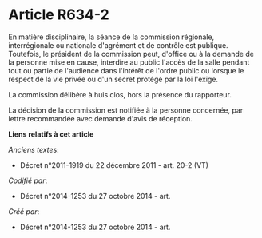 # Article R634-2

En matière disciplinaire, la séance de la commission régionale, interrégionale ou nationale d'agrément et de contrôle est
publique. Toutefois, le président de la commission peut, d'office ou à la demande de la personne mise en cause, interdire au
public l'accès de la salle pendant tout ou partie de l'audience dans l'intérêt de l'ordre public ou lorsque le respect de la
vie privée ou d'un secret protégé par la loi l'exige.

La commission délibère à huis clos, hors la présence du rapporteur.

La décision de la commission est notifiée à la personne concernée, par lettre recommandée avec demande d'avis de réception.

**Liens relatifs à cet article**

_Anciens textes_:

  - Décret n°2011-1919 du 22 décembre 2011 - art. 20-2 (VT)

_Codifié par_:

  - Décret n°2014-1253 du 27 octobre 2014 - art.

_Créé par_:

  - Décret n°2014-1253 du 27 octobre 2014 - art.
